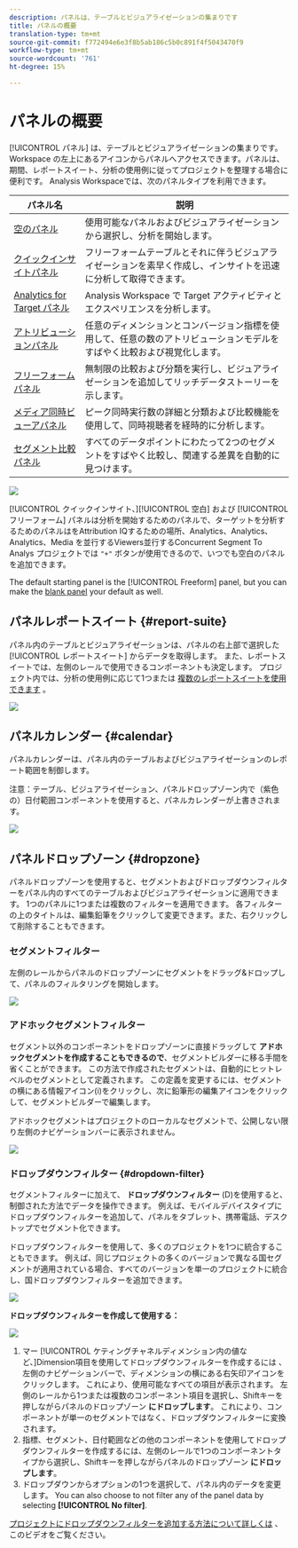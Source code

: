 ```yaml
---
description: パネルは、テーブルとビジュアライゼーションの集まりです
title: パネルの概要
translation-type: tm+mt
source-git-commit: f772494e6e3f8b5ab186c5b0c891f4f5043470f9
workflow-type: tm+mt
source-wordcount: '761'
ht-degree: 15%

---
```



# パネルの概要

[!UICONTROL パネル] は、テーブルとビジュアライゼーションの集まりです。 Workspace の左上にあるアイコンからパネルへアクセスできます。パネルは、期間、レポートスイート、分析の使用例に従ってプロジェクトを整理する場合に便利です。 Analysis Workspaceでは、次のパネルタイプを利用できます。

| パネル名 | 説明 |
|---|---|
| [空のパネル](blank-panel.md) | 使用可能なパネルおよびビジュアライゼーションから選択し、分析を開始します。 |
| [クイックインサイトパネル](quickinsight.md) | フリーフォームテーブルとそれに伴うビジュアライゼーションを素早く作成し、インサイトを迅速に分析して取得できます。 |
| [Analytics for Target パネル](a4t-panel.md) | Analysis Workspace で Target アクティビティとエクスペリエンスを分析します。 |
| [アトリビューションパネル](attribution.md) | 任意のディメンションとコンバージョン指標を使用して、任意の数のアトリビューションモデルをすばやく比較および視覚化します。 |
| [フリーフォームパネル](freeform-panel.md) | 無制限の比較および分類を実行し、ビジュアライゼーションを追加してリッチデータストーリーを示します。 |
| [メディア同時ビューアパネル](media-concurrent-viewers.md) | ピーク同時実行数の詳細と分類および比較機能を使用して、同時視聴者を経時的に分析します。 |
| [セグメント比較パネル](c-segment-comparison/segment-comparison.md) | すべてのデータポイントにわたって2つのセグメントをすばやく比較し、関連する差異を自動的に見つけます。 |

![](assets/panel-overview.png)

[!UICONTROL クイックインサイト、][!UICONTROL 空白] および [!UICONTROL フリーフォーム] パネルは分析を開始するためのパネルで、ターゲットを分析するためのパネルはをAttribution IQするための場所、Analytics、Analytics、Analytics、Media  を並行するViewers並行するConcurrent Segment To Analys プロジェクトでは `"+"` ボタンが使用できるので、いつでも空白のパネルを追加できます。

The default starting panel is the [!UICONTROL Freeform] panel, but you can make the [blank panel](/help/analyze/analysis-workspace/c-panels/blank-panel.md) your default as well.

## パネルレポートスイート {#report-suite}

パネル内のテーブルとビジュアライゼーションは、パネルの右上部で選択した [!UICONTROL レポートスイート] からデータを取得します。 また、レポートスイートでは、左側のレールで使用できるコンポーネントも決定します。 プロジェクト内では、分析の使用例に応じて1つまたは [複数のレポートスイートを使用できます](https://docs.adobe.com/content/help/ja-JP/analytics/analyze/analysis-workspace/build-workspace-project/multiple-report-suites.html) 。

![](assets/panel-report-suite.png)

## パネルカレンダー {#calendar}

パネルカレンダーは、パネル内のテーブルおよびビジュアライゼーションのレポート範囲を制御します。

注意：テーブル、ビジュアライゼーション、パネルドロップゾーン内で（紫色の）日付範囲コンポーネントを使用すると、パネルカレンダーが上書きされます。

![](assets/panel-calendar.png)

## パネルドロップゾーン {#dropzone}

パネルドロップゾーンを使用すると、セグメントおよびドロップダウンフィルターをパネル内のすべてのテーブルおよびビジュアライゼーションに適用できます。 1つのパネルに1つまたは複数のフィルターを適用できます。 各フィルターの上のタイトルは、編集鉛筆をクリックして変更できます。また、右クリックして削除することもできます。

### セグメントフィルター

左側のレールからパネルのドロップゾーンにセグメントをドラッグ&amp;ドロップして、パネルのフィルタリングを開始します。

![](assets/segment-filter.png)

### アドホックセグメントフィルター

セグメント以外のコンポーネントをドロップゾーンに直接ドラッグして **アドホックセグメントを作成することもできるので**、セグメントビルダーに移る手間を省くことができます。 この方法で作成されたセグメントは、自動的にヒットレベルのセグメントとして定義されます。 この定義を変更するには、セグメントの横にある情報アイコン(i)をクリックし、次に鉛筆形の編集アイコンをクリックして、セグメントビルダーで編集します。

アドホックセグメントはプロジェクトのローカルなセグメントで、公開しない限り左側のナビゲーションバーに表示されません。

![](assets/adhoc-segment-filter.png)

### ドロップダウンフィルター {#dropdown-filter}

セグメントフィルターに加えて、 **ドロップダウンフィルター** (D)を使用すると、制御された方法でデータを操作できます。 例えば、モバイルデバイスタイプにドロップダウンフィルターを追加して、パネルをタブレット、携帯電話、デスクトップでセグメント化できます。

ドロップダウンフィルターを使用して、多くのプロジェクトを1つに統合することもできます。 例えば、同じプロジェクトの多くのバージョンで異なる国セグメントが適用されている場合、すべてのバージョンを単一のプロジェクトに統合し、国ドロップダウンフィルターを追加できます。

![](assets/dropdown-filter-intro.png)

**ドロップダウンフィルターを作成して使用する：**

![](assets/create-dropdown.png)

1. マー [!UICONTROL ケティングチャネルディメンション内の値など、]Dimension項目を使用してドロップダウンフィルターを作成するには  、左側のナビゲーションバーで、ディメンションの横にある右矢印アイコンをクリックします。 これにより、使用可能なすべての項目が表示されます。 左側のレールから1つまたは複数のコンポーネント項目を選択し、Shiftキーを押しながらパネルのドロップゾーン **にドロップします**。 これにより、コンポーネントが単一のセグメントではなく、ドロップダウンフィルターに変換されます。
1. 指標、セグメント、日付範囲などの他のコンポーネントを使用してドロップダウンフィルターを作成するには、左側のレールで1つのコンポーネントタイプから選択し、Shiftキーを押しながらパネルのドロップゾーン **にドロップします**。
1. ドロップダウンからオプションの1つを選択して、パネル内のデータを変更します。 You can also choose to not filter any of the panel data by selecting **[!UICONTROL No filter]**.

[プロジェクトにドロップダウンフィルターを追加する方法について詳しくは](https://www.youtube.com/watch?v=vpJywtsFVPI) 、このビデオをご覧ください。
